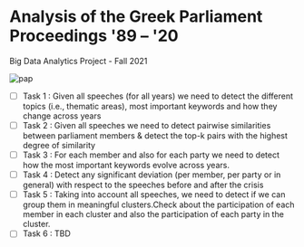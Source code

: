 # Analysis of the Greek Parliament Proceedings '89 – '20
Big Data Analytics Project - Fall 2021 

![pap](https://thesocialist.gr/wp-content/uploads/2021/06/papandreou3_2306.jpg)
</hr>

* [ ] Task 1 : Given all speeches (for all years) we need to detect the different topics (i.e., thematic areas), most important keywords and how they change across years
* [ ] Task 2 : Given all speeches we need to detect pairwise similarities between parliament members & detect the top-k pairs with the highest degree of similarity
* [ ] Task 3 : For each member and also for each party we need to detect how the most important keywords evolve across years.
* [ ] Task 4 : Detect any significant deviation (per member, per party or in general) with respect to the speeches before and after the crisis
* [ ] Task 5 : Taking into account all speeches, we need to detect if we can group them in meaningful clusters.Check about the participation of each member in each cluster and    also the participation of each party in the cluster.
* [ ] Task 6 : TBD
